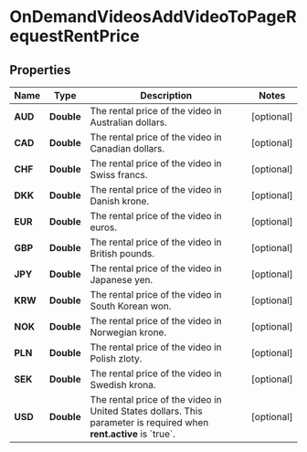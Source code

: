 

# OnDemandVideosAddVideoToPageRequestRentPrice


## Properties

| Name | Type | Description | Notes |
|------------ | ------------- | ------------- | -------------|
|**AUD** | **Double** | The rental price of the video in Australian dollars. |  [optional] |
|**CAD** | **Double** | The rental price of the video in Canadian dollars. |  [optional] |
|**CHF** | **Double** | The rental price of the video in Swiss francs. |  [optional] |
|**DKK** | **Double** | The rental price of the video in Danish krone. |  [optional] |
|**EUR** | **Double** | The rental price of the video in euros. |  [optional] |
|**GBP** | **Double** | The rental price of the video in British pounds. |  [optional] |
|**JPY** | **Double** | The rental price of the video in Japanese yen. |  [optional] |
|**KRW** | **Double** | The rental price of the video in South Korean won. |  [optional] |
|**NOK** | **Double** | The rental price of the video in Norwegian krone. |  [optional] |
|**PLN** | **Double** | The rental price of the video in Polish zloty. |  [optional] |
|**SEK** | **Double** | The rental price of the video in Swedish krona. |  [optional] |
|**USD** | **Double** | The rental price of the video in United States dollars. This parameter is required when **rent.active** is &#x60;true&#x60;. |  [optional] |



